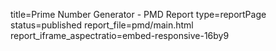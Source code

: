 title=Prime Number Generator - PMD Report
type=reportPage
status=published
report_file=pmd/main.html
report_iframe_aspectratio=embed-responsive-16by9
~~~~~~


